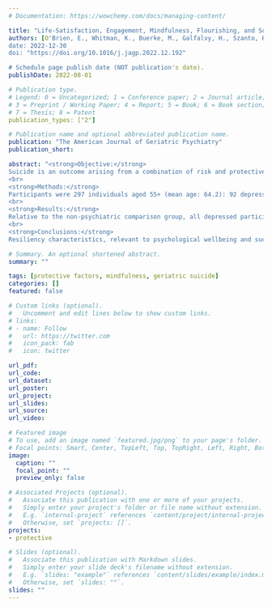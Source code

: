 ```yaml
---
# Documentation: https://wowchemy.com/docs/managing-content/

title: "Life-Satisfaction, Engagement, Mindfulness, Flourishing, and Social Support: Do they Predict Depression, Suicide Ideation, and History of Suicide Attempt in Late Life?"
authors: [O'Brien, E., Whitman, K., Buerke, M., Galfalvy, H., Szanto, K.]
date: 2022-12-30
doi: "https://doi.org/10.1016/j.jagp.2022.12.192"

# Schedule page publish date (NOT publication's date).
publishDate: 2022-08-01

# Publication type.
# Legend: 0 = Uncategorized; 1 = Conference paper; 2 = Journal article;
# 3 = Preprint / Working Paper; 4 = Report; 5 = Book; 6 = Book section;
# 7 = Thesis; 8 = Patent
publication_types: ["2"]

# Publication name and optional abbreviated publication name.
publication: "The American Journal of Geriatric Psychiatry"
publication_short:

abstract: "<strong>Objective:</strong>
Suicide is an outcome arising from a combination of risk and protective factors. Examining psychological resilience traits associated with successful aging may help to better understand late-life suicide and depression. We examined self-reported protective factors including mindfulness, life satisfaction and engagement, flourishing, and subjective and objective social support in a high suicide-risk sample of depressed older adults.
<br>
<strong>Methods:</strong>
Participants were 297 individuals aged 55+ (mean age: 64.2): 92 depressed suicide attempters, 138 depressed individuals who never attempted suicide, and 67 non-psychiatric comparisons. Using linear and binomial logistic regression, we examined the effects of a combined Protective Factor value on presence and severity of depression and suicidal ideation, and history of suicide attempt.
<br>
<strong>Results:</strong>
Relative to the non-psychiatric comparison group, all depressed participants had significantly lower Protective Factor values. Higher Protective Factor value was associated with lower likelihood of depression, depression severity, and likelihood of ideation, but was not associated with ideation severity or history of suicide attempt. Participants with one standard deviation higher protective factor had lower odds of ideation incidence by a factor of OR=0.68 (95%CI=0.48-0.96).
<br>
<strong>Conclusions:</strong>
Resiliency characteristics, relevant to psychological wellbeing and successful aging, may mitigate the emergence of depression and suicidal ideation, as well as the severity of depression in late-life. The Resilience Factor used in this study can help clinicians nuance their appraisal of depression and suicide risk."

# Summary. An optional shortened abstract.
summary: ""

tags: [protective factors, mindfulness, geriatric suicide]
categories: []
featured: false

# Custom links (optional).
#   Uncomment and edit lines below to show custom links.
# links:
# - name: Follow
#   url: https://twitter.com
#   icon_pack: fab
#   icon: twitter

url_pdf: 
url_code:
url_dataset:
url_poster:
url_project:
url_slides:
url_source:
url_video:

# Featured image
# To use, add an image named `featured.jpg/png` to your page's folder. 
# Focal points: Smart, Center, TopLeft, Top, TopRight, Left, Right, BottomLeft, Bottom, BottomRight.
image:
  caption: ""
  focal_point: ""
  preview_only: false

# Associated Projects (optional).
#   Associate this publication with one or more of your projects.
#   Simply enter your project's folder or file name without extension.
#   E.g. `internal-project` references `content/project/internal-project/index.md`.
#   Otherwise, set `projects: []`.
projects:
- protective

# Slides (optional).
#   Associate this publication with Markdown slides.
#   Simply enter your slide deck's filename without extension.
#   E.g. `slides: "example"` references `content/slides/example/index.md`.
#   Otherwise, set `slides: ""`.
slides: ""
---
```

